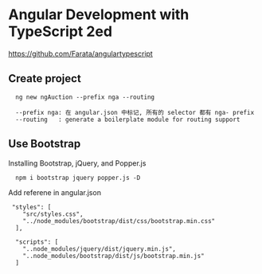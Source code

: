 # Angular Development with TypeScript 2ed

https://github.com/Farata/angulartypescript

## Create project

```
  ng new ngAuction --prefix nga --routing

  --prefix nga: 在 angular.json 中标记, 所有的 selector 都有 nga- prefix
  --routing   : generate a boilerplate module for routing support
```

## Use Bootstrap

Installing Bootstrap, jQuery, and Popper.js

```
  npm i bootstrap jquery popper.js -D
```

Add referene in angular.json

```
 "styles": [
    "src/styles.css",
    "../node_modules/bootstrap/dist/css/bootstrap.min.css"
  ],

  "scripts": [
    "..node_modules/jquery/dist/jquery.min.js",
    "..node_modules/bootstrap/dist/js/bootstrap.min.js"
  ]
```
